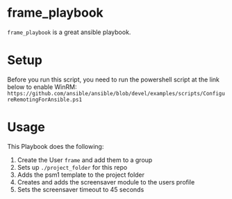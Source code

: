 # frame_playbook
`frame_playbook` is a great ansible playbook.

# Setup
Before you run this script, you need to run the powershell script at the link below to enable WinRM:
`https://github.com/ansible/ansible/blob/devel/examples/scripts/ConfigureRemotingForAnsible.ps1`

# Usage
This Playbook does the following:
1. Create the User `frame` and add them to a group
2. Sets up `./project_folder` for this repo
3. Adds the psm1 template to the project folder
4. Creates and adds the screensaver module to the users profile
5. Sets the screensaver timeout to 45 seconds

